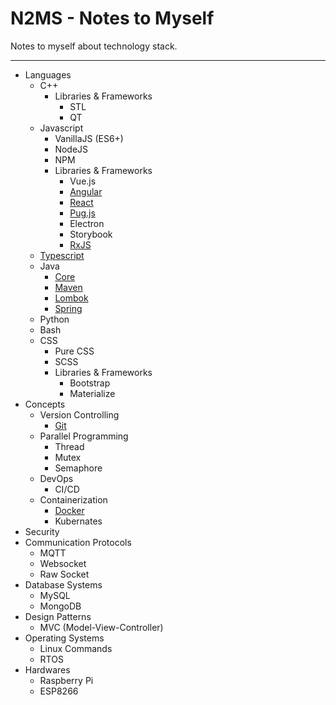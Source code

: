 # N2MS - Notes to Myself

Notes to myself about technology stack.

---

- Languages
  - C++
    - Libraries & Frameworks
      - STL
      - QT
  - Javascript
    - VanillaJS (ES6+)
    - NodeJS
    - NPM
    - Libraries & Frameworks
      - Vue.js
      - [Angular](Languages/Javascript/Libraries%20&%20Frameworks/Angular)
      - [React](Languages/Javascript/Libraries%20&%20Frameworks/React)
      - [Pug.js](Languages/Javascript/Libraries%20&%20Frameworks/Pug.js)
      - Electron
      - Storybook
      - [RxJS](Languages/Javascript/Libraries%20&%20Frameworks/RxJS)
  - [Typescript](Languages/Typescript)
  - Java
    - [Core](Languages/Java/Core)
    - [Maven](Languages/Java/Maven)
    - [Lombok](Languages/Java/Lombok)
    - [Spring](Languages/Java/Spring)
  - Python
  - Bash
  - CSS
    - Pure CSS
    - SCSS
    - Libraries & Frameworks
      - Bootstrap
      - Materialize
- Concepts
  - Version Controlling
    - [Git](Concepts/Version%20Controlling/Git)
  - Parallel Programming
    - Thread
    - Mutex
    - Semaphore
  - DevOps
    - CI/CD
  - Containerization
    - [Docker](Concepts/Containerization/Docker)
    - Kubernates
- Security
- Communication Protocols
  - MQTT
  - Websocket
  - Raw Socket
- Database Systems
  - MySQL
  - MongoDB
- Design Patterns
  - MVC (Model-View-Controller)
- Operating Systems
  - Linux Commands
  - RTOS
- Hardwares
  - Raspberry Pi
  - ESP8266
